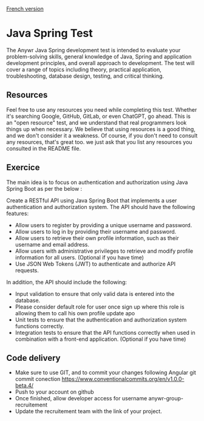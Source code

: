 [French version](README_FR.md)

# Java Spring Test

The Anywr Java Spring development test is intended to evaluate your problem-solving skills, general knowledge of Java, Spring and application development principles, and overall approach to development. The test will cover a range of topics including theory, practical application, troubleshooting, database design, testing, and critical thinking.

## Resources

Feel free to use any resources you need while completing this test. Whether it's searching Google, GitHub, GitLab, or even ChatGPT, go ahead. This is an "open resource" test, and we understand that real programmers look things up when necessary. We believe that using resources is a good thing, and we don't consider it a weakness. Of course, if you don't need to consult any resources, that's great too. we just ask that you list any resources you consulted in the README file.

## Exercice

The main idea is to focus on authentication and authorization using Java Spring Boot as per the below :

Create a RESTful API using Java Spring Boot that implements a user authentication and authorization system. The API should have the following features:

- Allow users to register by providing a unique username and password.
- Allow users to log in by providing their username and password.
- Allow users to retrieve their own profile information, such as their username and email address.
- Allow users with administrative privileges to retrieve and modify profile information for all users. (Optional if you have time)
- Use JSON Web Tokens (JWT) to authenticate and authorize API requests.

In addition, the API should include the following:

- Input validation to ensure that only valid data is entered into the database.
- Please consider default role for user once sign up where this role is allowing them to call his own profile update apo
- Unit tests to ensure that the authentication and authorization system functions correctly.
- Integration tests to ensure that the API functions correctly when used in combination with a front-end application. (Optional if you have time)

## Code delivery
- Make sure to use GIT, and to commit your changes following Angular git commit conection https://www.conventionalcommits.org/en/v1.0.0-beta.4/
- Push to your account on github
- Once finished, allow developer access for username anywr-group-recruitement
- Update the recruitement team with the link of your project.